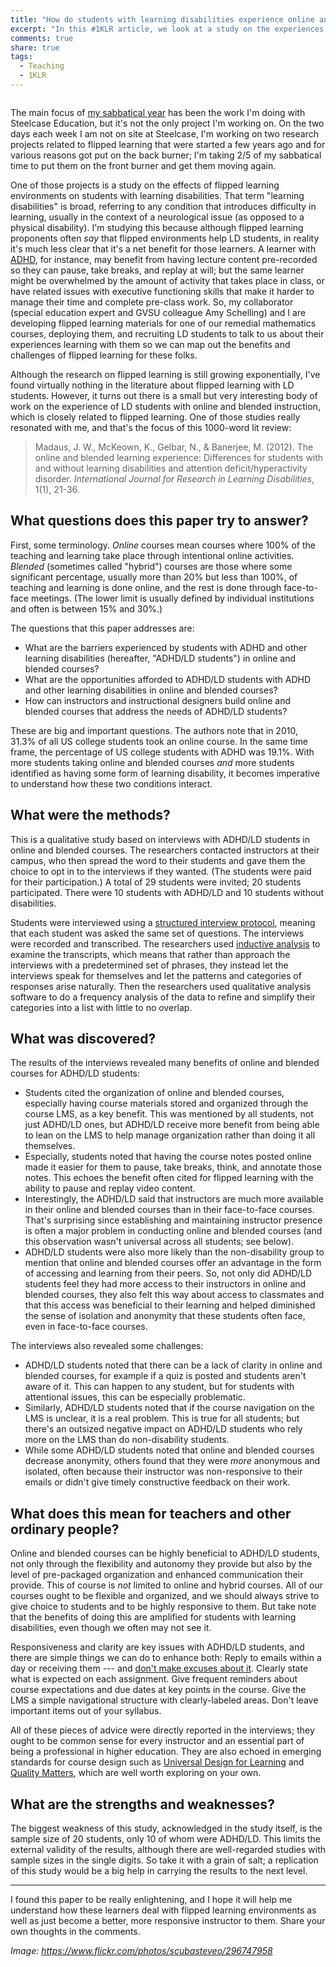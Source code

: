 ```yaml
---
title: "How do students with learning disabilities experience online and blended courses?"
excerpt: "In this #1KLR article, we look at a study on the experiences of students with learning disabilities in online and blended courses to see what we might learn about those students' experiences with flipped learning environments."
comments: true
share: true
tags:
  - Teaching
  - 1KLR
---
```


<img src="{{ site.url }}{{ site.baseurl }}/assets/images/studying.png" alt="" class="full">

The main focus of [my sabbatical year](http://rtalbert.org/sabbatical) has been the work I'm doing with Steelcase Education, but it's not the only project I'm working on. On the two days each week I am not on site at Steelcase, I'm working on two research projects related to flipped learning that were started a few years ago and for various reasons got put on the back burner; I'm taking 2/5 of my sabbatical time to put them on the front burner and get them moving again. 

One of those projects is a study on the effects of flipped learning environments on students with learning disabilities. That term "learning disabilities" is broad, referring to any condition that introduces difficulty in learning, usually in the context of a neurological issue (as opposed to a physical disability). I'm studying this because although flipped learning proponents often _say_ that flipped environments help LD students, in reality it's much less clear that it's a net benefit for those learners. A learner with [ADHD](https://www.nimh.nih.gov/health/topics/attention-deficit-hyperactivity-disorder-adhd/index.shtml), for instance, may benefit from having lecture content pre-recorded so they can pause, take breaks, and replay at will; but the same learner might be overwhelmed by the amount of activity that takes place in class, or have related issues with executive functioning skills that make it harder to manage their time and complete pre-class work. So, my collaborator (special education expert and GVSU colleague Amy Schelling) and I are developing flipped learning materials for one of our remedial mathematics courses, deploying them, and recruiting LD students to talk to us about their experiences learning with them so we can map out the benefits and challenges of flipped learning for these folks. 

Although the research on flipped learning is still growing exponentially, I've found virtually nothing in the literature about flipped learning with LD students. However, it turns out there is a small but very interesting body of work on the experience of LD students with online and blended instruction, which is closely related to flipped learning. One of those studies really resonated with me, and that's the focus of this 1000-word lit review: 

>Madaus, J. W., McKeown, K., Gelbar, N., & Banerjee, M. (2012). The online and blended learning experience: Differences for students with and without learning disabilities and attention deficit/hyperactivity disorder. _International Journal for Research in Learning Disabilities_, 1(1), 21-36.

## What questions does this paper try to answer? 

First, some terminology. _Online_ courses mean courses where 100% of the teaching and learning take place through intentional online activities. _Blended_ (sometimes called "hybrid") courses are those where some significant percentage, usually more than 20% but less than 100%, of teaching and learning is done online, and the rest is done through face-to-face meetings. (The lower limit is usually defined by individual institutions and often is between 15% and 30%.) 

The questions that this paper addresses are:

- What are the barriers experienced by students with ADHD and other learning disabilities (hereafter, "ADHD/LD students") in online and blended courses? 
- What are the opportunities afforded to ADHD/LD students with ADHD and other learning disabilities in online and blended courses?
- How can instructors and instructional designers build online and blended courses that address the needs of ADHD/LD students? 

These are big and important questions. The authors note that in 2010, 31.3% of all US college students took an online course. In the same time frame, the percentage of US college students with ADHD was 19.1%. With more students taking online and blended courses _and_ more students identified as having some form of learning disability, it becomes imperative to understand how these two conditions interact. 

## What were the methods?

This is a qualitative study based on interviews with ADHD/LD students in online and blended courses. The researchers contacted instructors at their campus, who then spread the word to their students and gave them the choice to opt in to the interviews if they wanted. (The students were paid for their participation.) A total of 29 students were invited; 20 students participated. There were 10 students with ADHD/LD and 10 students without disabilities.

Students were interviewed using a [structured interview protocol](https://en.wikipedia.org/wiki/Structured_interview), meaning that each student was asked the same set of questions. The interviews were recorded and transcribed. The researchers used [inductive analysis](https://www.socialresearchmethods.net/kb/dedind.php) to examine the transcripts, which means that rather than approach the interviews with a predetermined set of phrases, they instead let the interviews speak for themselves and let the patterns and categories of responses arise naturally. Then the researchers used qualitative analysis software to do a frequency analysis of the data to refine and simplify their categories into a list with little to no overlap. 

## What was discovered?

The results of the interviews revealed many benefits of online and blended courses for ADHD/LD students: 

- Students cited the organization of online and blended courses, especially having course materials stored and organized through the course LMS, as a key benefit. This was mentioned by all students, not just ADHD/LD ones, but ADHD/LD receive more benefit from being able to lean on the LMS to help manage organization rather than doing it all themselves.  
- Especially, students noted that having the course notes posted online made it easier for them to pause, take breaks, think, and annotate those notes. This echoes the benefit often cited for flipped learning with the ability to pause and replay video content. 
- Interestingly, the ADHD/LD said that instructors are much more available in their online and blended courses than in their face-to-face courses. That's surprising since establishing and maintaining instructor presence is often a major problem in conducting online and blended courses (and this observation wasn't universal across all students; see below). 
- ADHD/LD students were also more likely than the non-disability group to mention that online and blended courses offer an advantage in the form of accessing and learning from their peers. So, not only did ADHD/LD students feel they had more access to their instructors in online and blended courses, they also felt this way about access to classmates and that this access was beneficial to their learning and helped diminished the sense of isolation and anonymity that these students often face, even in face-to-face courses. 

The interviews also revealed some challenges: 

- ADHD/LD students noted that there can be a lack of clarity in online and blended courses, for example if a quiz is posted and students aren't aware of it. This can happen to any student, but for students with attentional issues, this can be especially problematic. 
- Similarly, ADHD/LD students noted that if the course navigation on the LMS is unclear, it is a real problem. This is true for all students; but there's an outsized negative impact on ADHD/LD students who rely more on the LMS than do non-disability students. 
- While some ADHD/LD students noted that online and blended courses decrease anonymity, others found that they were _more_ anonymous and isolated, often because their instructor was non-responsive to their emails or didn't give timely constructive feedback on their work. 

## What does this mean for teachers and other ordinary people?

Online and blended courses can be highly beneficial to ADHD/LD students, not only through the flexibility and autonomy they provide but also by the level of pre-packaged organization and enhanced communication their provide. This of course is _not_ limited to online and hybrid courses. All of our courses ought to be flexible and organized, and we should always strive to give choice to students and to be highly responsive to them. But take note that the benefits of doing this are amplified for students with learning disabilities, even though we often may not see it. 

Responsiveness and clarity are key issues with ADHD/LD students, and there are simple things we can do to enhance both: Reply to emails within a day or receiving them --- and [don't make excuses about it](http://rtalbert.org/dealing-with-email/). Clearly state what is expected on each assignment. Give frequent reminders about course expectations and due dates at key points in the course. Give the LMS a simple navigational structure with clearly-labeled areas. Don't leave important items out of your syllabus. 

All of these pieces of advice were directly reported in the interviews; they ought to be common sense for every instructor and an essential part of being a professional in higher education. They are also echoed in emerging standards for course design such as [Universal Design for Learning](https://en.wikipedia.org/wiki/Universal_Design_for_Learning) and [Quality Matters](https://www.qualitymatters.org/), which are well worth exploring on your own. 


## What are the strengths and weaknesses? 

The biggest weakness of this study, acknowledged in the study itself, is the sample size of 20 students, only 10 of whom were ADHD/LD. This limits the external validity of the results, although there are well-regarded studies with sample sizes in the single digits. So take it with a grain of salt; a replication of this study would be a big help in carrying the results to the next level. 

---

I found this paper to be really enlightening, and I hope it will help me understand how these learners deal with flipped learning environments as well as just become a better, more responsive instructor to them. Share your own thoughts in the comments. 

_Image: https://www.flickr.com/photos/scubasteveo/296747958_